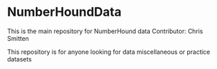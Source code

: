 # NumberHoundData

This is the main repository for NumberHound data
Contributor: Chris Smitten

This repository is for anyone looking for data miscellaneous or practice datasets
